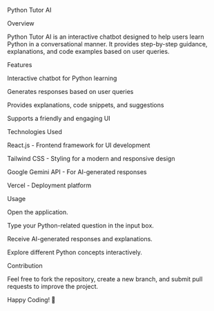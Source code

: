 Python Tutor AI

Overview

Python Tutor AI is an interactive chatbot designed to help users learn Python in a conversational manner. It provides step-by-step guidance, explanations, and code examples based on user queries.

Features

Interactive chatbot for Python learning

Generates responses based on user queries

Provides explanations, code snippets, and suggestions

Supports a friendly and engaging UI

Technologies Used

React.js - Frontend framework for UI development

Tailwind CSS - Styling for a modern and responsive design

Google Gemini API - For AI-generated responses

Vercel - Deployment platform

Usage

Open the application.

Type your Python-related question in the input box.

Receive AI-generated responses and explanations.

Explore different Python concepts interactively.

Contribution

Feel free to fork the repository, create a new branch, and submit pull requests to improve the project.


Happy Coding! 🚀
